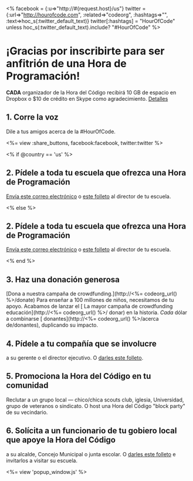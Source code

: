 <% facebook = {:u=>"http://#{request.host}/us"}
                      twitter = {:url=>"http://hourofcode.com", :related=>"codeorg", :hashtags=>"", :text=>hoc_s(:twitter_default_text)}
                      twitter[:hashtags] = "HourOfCode" unless hoc_s(:twitter_default_text).include? "#HourOfCode" %>



# ¡Gracias por inscribirte para ser anfitrión de una Hora de Programación!

**CADA** organizador de la Hora del Código recibirá 10 GB de espacio en Dropbox o $10 de crédito en Skype como agradecimiento. [Detalles](<%= hoc_uri('/prizes') %>)

## 1. Corre la voz

Dile a tus amigos acerca de la #HourOfCode.

<%= view :share_buttons, facebook:facebook, twitter:twitter %>

<% if @country == 'us' %>

## 2. Pídele a toda tu escuela que ofrezca una Hora de Programación

[Envía este correo electrónico](<%= hoc_uri('/resources#email') %>) o [este folleto](/resources/hoc-one-pager.pdf) al director de tu escuela.

<% else %>

## 2. Pídele a toda tu escuela que ofrezca una Hora de Programación

[Envía este correo electrónico](<%= hoc_uri('/resources#email') %>) o [este folleto](/resources/hoc-one-pager.pdf) al director de tu escuela.

<% end %>

## 3. Haz una donación generosa

[Dona a nuestra campaña de crowdfunding.](http://<%= codeorg_url() %>/donate) Para enseñar a 100 millones de niños, necesitamos de tu apoyo. Acabamos de lanzar el [ La mayor campaña de crowdfunding educación](http://<%= codeorg_url() %>/ donar) en la historia. *Cada* dólar a combinarse [ donantes](http://<%= codeorg_url() %>/acerca de/donantes), duplicando su impacto.

## 4. Pídele a tu compañía que se involucre

 a su gerente o el director ejecutivo. O [darles este folleto](http://hourofcode.com/resources/hoc-one-pager.pdf).</p> 

## 5. Promociona la Hora del Código en tu comunidad

Reclutar a un grupo local — chico/chica scouts club, iglesia, Universidad, grupo de veteranos o sindicato. O host una Hora del Código "block party" de su vecindario.

## 6. Solícita a un funcionario de tu gobiero local que apoye la Hora del Código

 a su alcalde, Concejo Municipal o junta escolar. O [darles este folleto](http://hourofcode.com/resources/hoc-one-pager.pdf) e invitarlos a visitar su escuela.</p> 

<%= view 'popup_window.js' %>